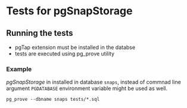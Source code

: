 # Tests for pgSnapStorage

## Running the tests

* pgTap extension must be installed in the databse
* tests are executed using pg_prove utility

### Example
_pgSnapStorage_ in installed in database `snaps`, instead of commnad line argument `PGDATABASE` environment variable might be used as well.
```
pg_prove --dbname snaps tests/*.sql
```

